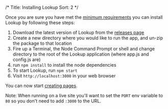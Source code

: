 /*
Title: Installing Lookup
Sort: 2
*/

Once you are sure you have met the [minimum requirements](%base_url%/install/requirements) you can install
Lookup by following these steps:

1. Download the latest version of Lookup from the [releases page](https://github.com/wgalyen/Lookup/releases)
2. Create a new directory where you would like to run the app, and un-zip the package to that location
3. Fire up a Terminal, the Node Command Prompt or shell and change directory to the root of the Lookup application (where app.js and config.js are)
4. run `npm install` to install the node dependencies
5. To start Lookup, run `npm start`
6. Visit `http://localhost:3000` in your web browser

You can now start [creating pages](%base_url%/usage/creating-pages).

Note: When running on a live site you'll want to set the `PORT` env variable to `80` so you don't need to
add `:3000` to the URL.
